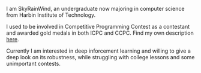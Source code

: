 I am SkyRainWind, an undergraduate now majoring in computer science from Harbin Institute of Technology.

I used to be involved in Competitive Programming Contest as a contestant and awarded gold medals in both ICPC and CCPC. Find my own description [here](https://www.cnblogs.com/SkyRainWind/p/17836175.html).

Currently I am interested in deep inforcement learning and willing to give a deep look on its robustness, while struggling with college lessons and some unimportant contests.
